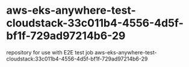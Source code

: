 # aws-eks-anywhere-test-cloudstack-33c011b4-4556-4d5f-bf1f-729ad97214b6-29
repository for use with E2E test job aws-eks-anywhere-test-cloudstack:33c011b4-4556-4d5f-bf1f-729ad97214b6-29
